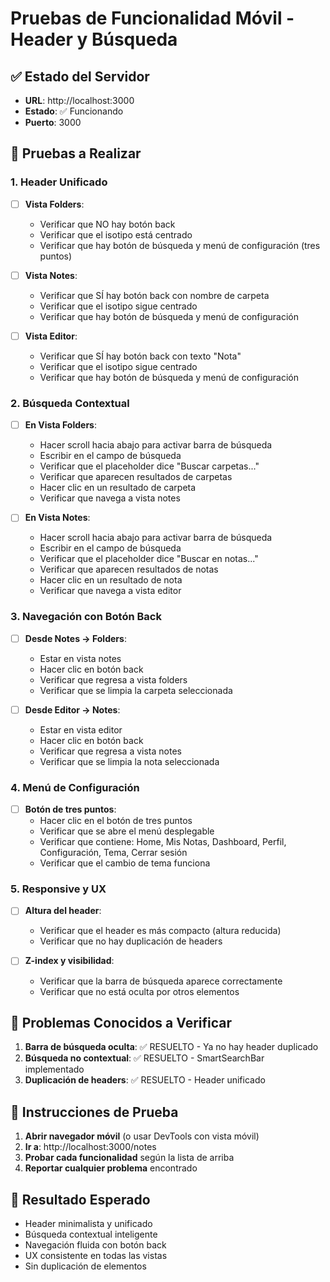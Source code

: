 # Pruebas de Funcionalidad Móvil - Header y Búsqueda

## ✅ Estado del Servidor
- **URL**: http://localhost:3000
- **Estado**: ✅ Funcionando
- **Puerto**: 3000

## 🧪 Pruebas a Realizar

### 1. **Header Unificado**
- [ ] **Vista Folders**: 
  - Verificar que NO hay botón back
  - Verificar que el isotipo está centrado
  - Verificar que hay botón de búsqueda y menú de configuración (tres puntos)

- [ ] **Vista Notes**: 
  - Verificar que SÍ hay botón back con nombre de carpeta
  - Verificar que el isotipo sigue centrado
  - Verificar que hay botón de búsqueda y menú de configuración

- [ ] **Vista Editor**: 
  - Verificar que SÍ hay botón back con texto "Nota"
  - Verificar que el isotipo sigue centrado
  - Verificar que hay botón de búsqueda y menú de configuración

### 2. **Búsqueda Contextual**

- [ ] **En Vista Folders**:
  - Hacer scroll hacia abajo para activar barra de búsqueda
  - Escribir en el campo de búsqueda
  - Verificar que el placeholder dice "Buscar carpetas..."
  - Verificar que aparecen resultados de carpetas
  - Hacer clic en un resultado de carpeta
  - Verificar que navega a vista notes

- [ ] **En Vista Notes**:
  - Hacer scroll hacia abajo para activar barra de búsqueda
  - Escribir en el campo de búsqueda
  - Verificar que el placeholder dice "Buscar en notas..."
  - Verificar que aparecen resultados de notas
  - Hacer clic en un resultado de nota
  - Verificar que navega a vista editor

### 3. **Navegación con Botón Back**

- [ ] **Desde Notes → Folders**:
  - Estar en vista notes
  - Hacer clic en botón back
  - Verificar que regresa a vista folders
  - Verificar que se limpia la carpeta seleccionada

- [ ] **Desde Editor → Notes**:
  - Estar en vista editor
  - Hacer clic en botón back
  - Verificar que regresa a vista notes
  - Verificar que se limpia la nota seleccionada

### 4. **Menú de Configuración**

- [ ] **Botón de tres puntos**:
  - Hacer clic en el botón de tres puntos
  - Verificar que se abre el menú desplegable
  - Verificar que contiene: Home, Mis Notas, Dashboard, Perfil, Configuración, Tema, Cerrar sesión
  - Verificar que el cambio de tema funciona

### 5. **Responsive y UX**

- [ ] **Altura del header**:
  - Verificar que el header es más compacto (altura reducida)
  - Verificar que no hay duplicación de headers

- [ ] **Z-index y visibilidad**:
  - Verificar que la barra de búsqueda aparece correctamente
  - Verificar que no está oculta por otros elementos

## 🐛 Problemas Conocidos a Verificar

1. **Barra de búsqueda oculta**: ✅ RESUELTO - Ya no hay header duplicado
2. **Búsqueda no contextual**: ✅ RESUELTO - SmartSearchBar implementado
3. **Duplicación de headers**: ✅ RESUELTO - Header unificado

## 📱 Instrucciones de Prueba

1. **Abrir navegador móvil** (o usar DevTools con vista móvil)
2. **Ir a**: http://localhost:3000/notes
3. **Probar cada funcionalidad** según la lista de arriba
4. **Reportar cualquier problema** encontrado

## 🎯 Resultado Esperado

- Header minimalista y unificado
- Búsqueda contextual inteligente
- Navegación fluida con botón back
- UX consistente en todas las vistas
- Sin duplicación de elementos
